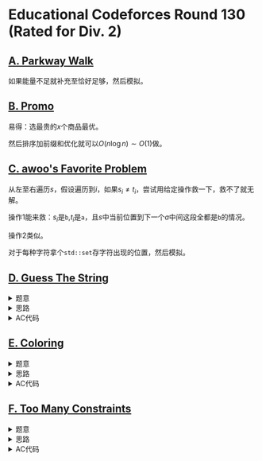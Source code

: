 # Educational Codeforces Round 130 (Rated for Div. 2)

## [A. Parkway Walk](https://codeforces.com/contest/1697/problem/A)

如果能量不足就补充至恰好足够，然后模拟。

## [B. Promo](https://codeforces.com/contest/1697/problem/B)

易得：选最贵的$x$个商品最优。

然后排序加前缀和优化就可以$O(n\log n) \sim O(1)$做。

## [C. awoo's Favorite Problem](https://codeforces.com/contest/1697/problem/C)

从左至右遍历$s$，假设遍历到$i$，如果$s_i \ne t_i$，尝试用给定操作救一下，救不了就无解。

操作1能来救：$s_i$是`b`,$t_i$是`a`，且$s$中当前位置到下一个$a$中间这段全都是`b`的情况。

操作2类似。

对于每种字符拿个`std::set`存字符出现的位置，然后模拟。

## [D. Guess The String](https://codeforces.com/contest/1697/problem/D)

<details>
<summary>题意</summary>

交互题。

有一个长度为$n$的串$s$。

支持两种操作：
1. `1 i`: 返回$s_i$。
2. `2 l r`：返回$s_l\dots s_r$中不同字符的个数。

要求通过不超过$26$次操作1和不超过$6000$次操作2猜出$s$。

其中$1 \le n \le 1000$。

</details>

<details>
<summary>思路</summary>

这题不难其实，就是调代码调了40min，还WA 3了一发。。。

从左至右依次猜每个位置上的字符是什么。

维护每个字符最后出现的位置。将这些位置升序排序，不妨记为$p_i, 1\le i \le k$。对于其中一个位置$p_i$，如果$s_i$没有在$s_{p_i}\dots s_i$中出现过，那么这一段中不同字符的个数为$1 + k - i + 1$，否则为$k - i + 1$。

假设$y$等于满足$s_{p_x}\dots s_i$中不同字符个数等于$k - x + 1$的最大的$x$，那么$s_i = s_y$。

如果没有满足条件的$x$就说明$s_i$之前没有出现过，用操作1确定。

容易看出这个是有单调性的，可以通过二分找$y$或者确定没有满足条件的$x$。

只有$s_i$之前没有出现过才会用操作1确定，所以操作1至多用26次。

对于$s_i$，每个位置$O(\log |\Sigma|) \le 6$次，所以操作2至多用$6n \le 6000$次。

</details>

<details>
<summary>AC代码</summary>

```cpp
// Problem: D. Guess The String
// Contest: Codeforces - Educational Codeforces Round 130 (Rated for Div. 2)
// URL: https://codeforces.com/contest/1697/problem/D
// Memory Limit: 512 MB
// Time Limit: 4000 ms
//
// Powered by CP Editor (https://cpeditor.org)

#include <bits/stdc++.h>

#define CPPIO std::ios::sync_with_stdio(false), std::cin.tie(0), std::cout.tie(0);
#define freep(p) p ? delete p, p = nullptr, void(1) : void(0)

#ifdef BACKLIGHT
#include "debug.h"
#else
#define logd(...) ;
#endif

using i64 = int64_t;
using u64 = uint64_t;

void solve_case(int Case);

int main(int argc, char* argv[]) {
  CPPIO;
  int T = 1;
  // std::cin >> T;
  for (int t = 1; t <= T; ++t) {
    solve_case(t);
  }
  return 0;
}

std::mt19937 rng(time(0));

void solve_case(int Case) {
  int n;

#ifdef BACKLIGHT
  n = 1000;
  std::string t(n + 1, '?');
  for (int i = 1; i <= n; ++i) {
    t[i] = rng() % 26 + 'a';
  }
  logd(t);

  auto Q1 = [&t](int x) -> char {
    ++x;
    return t[x];
  };

  auto Q2 = [&t](int l, int r) -> int {
    ++l, ++r;
    std::set<char> st;
    for (int i = l; i <= r; ++i) {
      st.insert(t[i]);
    }
    return st.size();
  };

#else
  auto Q1 = [](int x) -> char {
    ++x;
    std::cout << "? 1 " << x << std::endl;
    char r;
    std::cin >> r;
    return r;
  };

  auto Q2 = [](int l, int r) -> int {
    ++l, ++r;
    std::cout << "? 2 " << l << " " << r << std::endl;
    int t;
    std::cin >> t;
    return t;
  };

  std::cin >> n;
#endif

  std::string s(n, '?');
  std::vector<int> p(26, -1);

  s[0] = Q1(0);
  p[s[0] - 'a'] = 0;
  for (int i = 1; i < n; ++i) {
    std::vector<int> q;
    for (int i = 0; i < 26; ++i) {
      if (p[i] != -1) {
        q.push_back(p[i]);
      }
    }
    std::sort(q.begin(), q.end());

    int z = -1;
    {
      // logd(q);
      int l = 0, r = q.size() - 1, mid;
      while (l <= r) {
        mid = (l + r) >> 1;

        int x = q.size() - mid + 1;
        int y = Q2(q[mid], i);
        // logd(mid, x, y);
        if (y == x)
          r = mid - 1;
        else
          l = mid + 1, z = q[mid];
      }
    }
    if (z == -1) {
      s[i] = Q1(i);
    } else {
      s[i] = s[z];
    }
    // logd(i, s[i], z);
    p[s[i] - 'a'] = i;
  }
  std::cout << "! " << s << "\n";

#ifdef BACKLIGHT
  logd(s, t);
  for (int i = 0; i < n; ++i) {
    if (s[i] != t[i + 1]) {
      logd(i, s[i], t[i + 1]);
    }
  }
  assert(s == t.substr(1));
#endif
}
```

</details>

## [E. Coloring](https://codeforces.com/contest/1697/problem/E)

<details>
<summary>题意</summary>

二维空间中有$n$个点，点与点之间的距离定义为曼哈顿距离。要用$n$种颜色给点染色。

令$d(i, j)$表示$i, j$两点间距离，有以下两个限制：
1. 如果点$a, b, c$同色，那么有$d(a, b) = d(b, c) = d(c, a)$。
2. 如果点$a, b$同色，$c$与$a, b$异色，那么有$d(a, b) < d(a, c)$且$d(a, b) < d(b, c)$。

问染色方案数，答案对$998244353$取模。

其中$2 \le n \le 100$。

</details>

<details>
<summary>思路</summary>

如果点$i$能够与点$j$同色，那么根据题意一定没有$k$使得$d(i, k) < d(i, j)$或者$d(j, k) < d(i, j)$成立。

如果在能够同色的点对间连一条边，这样建出的图会是由多个极大团组成的，且一个极大团中的点要么全部同色，要么全部异色。

根据这一点就可以DP算答案了，感觉不复杂。

</details>

<details>
<summary>AC代码</summary>

```cpp
// Problem: E. Coloring
// Contest: Codeforces - Educational Codeforces Round 130 (Rated for Div. 2)
// URL: https://codeforces.com/contest/1697/problem/E
// Memory Limit: 512 MB
// Time Limit: 3000 ms
//
// Powered by CP Editor (https://cpeditor.org)

#include <bits/stdc++.h>

#define CPPIO std::ios::sync_with_stdio(false), std::cin.tie(0), std::cout.tie(0);
#define freep(p) p ? delete p, p = nullptr, void(1) : void(0)

#ifdef BACKLIGHT
#include "debug.h"
#else
#define logd(...) ;
#endif

using i64 = int64_t;
using u64 = uint64_t;

void solve_case(int Case);

int main(int argc, char* argv[]) {
  CPPIO;
  int T = 1;
  // std::cin >> T;
  for (int t = 1; t <= T; ++t) {
    solve_case(t);
  }
  return 0;
}

const int MOD = 998244353;
int add(int x, int y) {
  return x + y >= MOD ? x + y - MOD : x + y;
}
int mul(int x, int y) {
  return i64(1) * x * y % MOD;
}
int sub(int x, int y) {
  return x - y < 0 ? x - y + MOD : x - y;
}
int qp(int x, int y) {
  int r = 1;
  while (y) {
    if (y & 1)
      r = mul(r, x);
    x = mul(x, x);
    y >>= 1;
  }
  return r;
}
int inv(int x) {
  return qp(x, MOD - 2);
}
int dvd(int x, int y) {
  return mul(x, inv(y));
}

const int N = 105;
int f[N], g[N];
void init(int n) {
  f[0] = 1;
  for (int i = 1; i <= n; ++i)
    f[i] = mul(f[i - 1], i);
  g[n] = inv(f[n]);
  for (int i = n - 1; i >= 0; --i)
    g[i] = mul(g[i + 1], i + 1);
}
int C(int n, int m) {
  return mul(f[n], mul(g[m], g[n - m]));
}

void solve_case(int Case) {
  int n;
  std::cin >> n;
  init(n);

  std::vector<int> x(n), y(n);
  for (int i = 0; i < n; ++i)
    std::cin >> x[i] >> y[i];

  auto manhattan = [&](int a, int b) -> int {
    return std::abs(x[a] - x[b]) + std::abs(y[a] - y[b]);
  };

  std::vector<int> min_dist(n, INT_MAX);
  for (int i = 0; i < n; ++i) {
    for (int j = 0; j < n; ++j) {
      if (j == i)
        continue;
      min_dist[i] = std::min(min_dist[i], manhattan(i, j));
    }
  }

  std::vector<std::vector<int>> a(n);
  for (int i = 0; i < n; ++i) {
    a[i].push_back(i);
    for (int j = 0; j < n; ++j) {
      if (j == i)
        continue;
      if (manhattan(i, j) == min_dist[i])
        a[i].push_back(j);
    }
    std::sort(a[i].begin(), a[i].end());
  }
  std::sort(a.begin(), a.end());

  // dp_i means the number of ways that coloring these n points with exatly i different colors
  std::vector<int> dp(n + 1, 0);
  dp[0] = 1;
  for (int i = 0; i < n; ++i) {
    int j = i;
    while (j + 1 < n && a[i] == a[j + 1])
      ++j;

    std::vector<int> next(n + 1, 0);

    // find a maximal clique of size m
    int m = j - i + 1;
    if ((int)a[i].size() != j - i + 1)
      m = 1;

    // m points with the same color
    for (int i = 0; i + 1 <= n; ++i) {
      // there are n - i ways to choose one color
      next[i + 1] = add(next[i + 1], mul(dp[i], n - i));
    }

    // or every pair of points with different colors
    if (m > 1) {
      for (int i = 0; i + m <= n; ++i) {
        // there are \binom{n - i}{m} ways to choose m colors
        // and there are m! ways to distribute these color to points
        next[i + m] = add(next[i + m], mul(dp[i], mul(C(n - i, m), f[m])));
      }
    }

    dp = next;
    i = i + m - 1;
  }

  int ans = 0;
  for (int i = 1; i <= n; ++i)
    ans = add(ans, dp[i]);

  std::cout << ans << "\n";
}

```

</details>

## [F. Too Many Constraints](https://codeforces.com/contest/1697/problem/F)

<details>
<summary>题意</summary>

给定一个长度为 $n$ 的数组$a$，有两个基本的限制：
1. $a_i \in [1, k]$。
2. $\forall i \in [1, n - 1], a_i \le a_{i+1}$。

再给出 $m$ 个额外的限制，有三种类型：
1. $a_i \ne x$。
2. $a_i + a_j \le x$。
3. $a_i + a_j \ge x$。

给出一种满足所有类型的方案，或者说明无解。

其中 $2 \le n \le 2 \times {10}^4,  0 \le m \le 2 \times {10}^4, 2 \le k \le 10$。 

</details>

<details>
<summary>思路</summary>

只判断是否有解的话可以用 2-SAT ，就 $a_i = x$ 和 $a_i \ne x$ 要满足一个。

但是这样子没办法输出方案，因为这样子可能会有多选一，但是 2-SAT 只能支持二选一。

可以把条件改成 $a_i \le x$ 和 $a_i > x$ ，然后因为 $a_i \le x$ 可以推出 $a_i \le x + 1$，所以随着 $x$ 的增加， $a_i \le x$ 会是一段不成立，接一段成立。然后输出方案的时候选择第一个成立的那个 $x$ 即可。

为了减少边界讨论，扩展 $a_i$ 的值域到 $[0, k]$，然后通过建图限制 $a_i > 0$ 。

然后就是 2-SAT 板子了。

</details>

<details>
<summary>AC代码</summary>

```cpp
// Problem: F. Too Many Constraints
// Contest: Codeforces - Educational Codeforces Round 130 (Rated for Div. 2)
// URL: https://codeforces.com/contest/1697/problem/F
// Memory Limit: 512 MB
// Time Limit: 2000 ms
//
// Powered by CP Editor (https://cpeditor.org)

#include <bits/stdc++.h>

#define CPPIO std::ios::sync_with_stdio(false), std::cin.tie(0), std::cout.tie(0);
#define freep(p) p ? delete p, p = nullptr, void(1) : void(0)

#ifdef BACKLIGHT
#include "debug.h"
#else
#define logd(...) ;
#define ASSERT(x) ;
#endif

using i64 = int64_t;
using u64 = uint64_t;

void solve_case(int Case);

int main(int argc, char* argv[]) {
  CPPIO;
  int T = 1;
  std::cin >> T;
  for (int t = 1; t <= T; ++t) {
    solve_case(t);
  }
  return 0;
}

class TwoSAT {
 private:
 public:
  TwoSAT(int n) : n_(n), g_(2 * n_), r_(2 * n_) {}

  int ID(int x, int y) {
    ASSERT(0 <= x && x < n_);
    ASSERT(y == 0 || y == 1);

    return 2 * x + y;
  }

  void Either(int x, int y) {
    g_[x ^ 1].push_back(y);
    r_[y].push_back(x ^ 1);

    g_[y ^ 1].push_back(x);
    r_[x].push_back(y ^ 1);
  }

  void Implies(int x, int y) { Either(x ^ 1, y); }

  void Must(int x) { Either(x, x); }

  std::pair<bool, std::vector<int>> Solve() {
    int dfs_clock = 0;
    std::vector<bool> vis(2 * n_, false);
    std::vector<int> dfn(2 * n_, -1);
    std::function<void(int)> dfs1 = [&](int u) {
      vis[u] = true;
      for (int v : g_[u]) {
        if (vis[v] == false) {
          dfs1(v);
        }
      }
      dfn[dfs_clock++] = u;
    };
    for (int i = 0; i < 2 * n_; ++i) {
      if (!vis[i]) {
        dfs1(i);
      }
    }

    int c = 0;
    std::vector<int> color(2 * n_, -1);
    std::function<void(int)> dfs2 = [&](int u) {
      color[u] = c;
      for (int v : r_[u]) {
        if (color[v] == -1) {
          dfs2(v);
        }
      }
    };
    for (int i = 2 * n_ - 1; i >= 0; --i) {
      int u = dfn[i];
      if (color[u] == -1) {
        dfs2(u);
        c++;
      }
    }

    for (int i = 0; i < n_; ++i) {
      if (color[2 * i] == color[2 * i + 1]) {
        return {false, {}};
      }
    }

    std::vector<int> values(n_, false);
    for (int i = 0; i < n_; ++i) {
      values[i] = color[2 * i] < color[2 * i + 1];
    }

    return {true, values};
  }

 private:
  int n_;
  std::vector<std::vector<int>> g_, r_;
};

void solve_case(int Case) {
  int n, m, k;
  std::cin >> n >> m >> k;

  // represent a_p <= v.
  auto id = [&](int p, int v) {
    ASSERT(0 <= p && p < n);
    ASSERT(0 <= v && v <= k);

    return p * (k + 1) + v;
  };

  TwoSAT sat(n * (k + 1));

  // basic constraints
  {
    // a_i > 0 must be true.
    for (int i = 0; i < n; ++i)
      sat.Must(sat.ID(id(i, 0), 0));

    // a_i <= k must be true.
    for (int i = 0; i < n; ++i)
      sat.Must(sat.ID(id(i, k), 1));

    // a_i <= x --> a_i <= x + 1.
    for (int i = 0; i < n; ++i) {
      for (int j = 0; j <= k - 1; ++j)
        sat.Implies(sat.ID(id(i, j), 1), sat.ID(id(i, j + 1), 1));
    }

    // a should be non-decreasing. That is, a_i > x --> a_{i+1} > x.
    for (int i = 0; i + 1 < n; ++i) {
      for (int j = 0; j <= k; ++j) {
        sat.Implies(sat.ID(id(i, j), 0), sat.ID(id(i + 1, j), 0));
      }
    }
  }

  // additional constraints
  for (int _ = 0; _ < m; ++_) {
    int tp;
    std::cin >> tp;
    if (tp == 1) {
      int i, x;
      std::cin >> i >> x;
      --i;

      // a_i != x --> a_i <= x - 1 or a_i > x
      sat.Either(sat.ID(id(i, x - 1), 1), sat.ID(id(i, x), 0));
    } else if (tp == 2) {
      int i, j, x;
      std::cin >> i >> j >> x;
      --i, --j;

      // a_i + a_j <= x, a_i > y --> a_j < x - y --> a_j <= x - y - 1.
      for (int y = 0; y <= k; ++y) {
        int z = x - y - 1;
        if (z >= 0 && z <= k) {
          sat.Implies(sat.ID(id(i, y), 0), sat.ID(id(j, z), 1));
        }
      }
    } else if (tp == 3) {
      int i, j, x;
      std::cin >> i >> j >> x;
      --i, --j;

      // a_i + a_j >= x, a_i <= y --> a_j >= x - y --> a_j > x - y - 1
      for (int y = 1; y <= k; ++y) {
        int z = x - y - 1;
        if (z >= 0 && z <= k)
          sat.Implies(sat.ID(id(i, y), 1), sat.ID(id(j, z), 0));
      }
    }
  }

  auto [valid, values] = sat.Solve();
  if (!valid) {
    std::cout << "-1\n";
  } else {
    std::vector<int> ans(n);
    for (int i = 0; i < n; ++i) {
      for (int j = 1; j <= k; ++j) {
        if (values[id(i, j)]) {
          ans[i] = j;
          break;
        }
      }
    }
    for (int i = 0; i < n; ++i)
      std::cout << ans[i] << " \n"[i + 1 == n];
  }
}
```

</details>